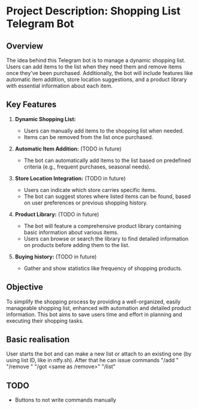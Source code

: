 # Project Description: Shopping List Telegram Bot

## Overview
The idea behind this Telegram bot is to manage a dynamic shopping list. Users can add items to the list when they need them and remove items once they’ve been purchased. Additionally, the bot will include features like automatic item addition, store location suggestions, and a product library with essential information about each item.

## Key Features

1. **Dynamic Shopping List:**
   - Users can manually add items to the shopping list when needed.
   - Items can be removed from the list once purchased.

2. **Automatic Item Addition:** (TODO in future)
   - The bot can automatically add items to the list based on predefined criteria (e.g., frequent purchases, seasonal needs).

3. **Store Location Integration:** (TODO in future)
   - Users can indicate which store carries specific items.
   - The bot can suggest stores where listed items can be found, based on user preferences or previous shopping history.

4. **Product Library:** (TODO in future)
   - The bot will feature a comprehensive product library containing basic information about various items.
   - Users can browse or search the library to find detailed information on products before adding them to the list.

5. **Buying history:** (TODO in future)
   - Gather and show statistics like frequency of shopping products.

## Objective
To simplify the shopping process by providing a well-organized, easily manageable shopping list, enhanced with automation and detailed product information. This bot aims to save users time and effort in planning and executing their shopping tasks.

## Basic realisation
User starts the bot and can make a new list or attach to an existing one (by using list ID, like in ntfy.sh). After that he can issue commands "/add <product name and other info>" "/remove <product num or short name>" "/got <same as /remove>" "/list" 

## TODO
- Buttons to not write commands manually
